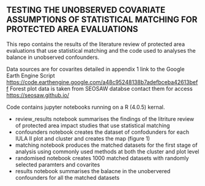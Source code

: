 ## TESTING THE UNOBSERVED COVARIATE ASSUMPTIONS OF STATISTICAL MATCHING FOR PROTECTED AREA EVALUATIONS
This repo contains the results of the literature review of protected area evaluations that use statistical matching and the code used to analyses the balance in unobserved confounders.

Data sources are for covarites detailed in appendix 1
link to the Google Earth Engine Script https://code.earthengine.google.com/a48c95248138b7adefbceba42613beff
Forest plot data is taken from SEOSAW databse contact them for access https://seosaw.github.io/ 

Code contains jupyter notebooks running on a R (4.0.5) kernal.
 - review_results notebook summarises the findings of the litriture review of protected area impact studies that use statistical matching
 - confounders notebook creates the dataset of confodunders for each IULA II plot and cluster and creates the map (figure 1)
 - matching notebook produces the matched datasets for the first stage of analysis using commonly used methods at both the cluster and plot level
 - randomised notebook creates 1000 matched datasets with randomly selected paramters and covarites
 - results notebook summarises the balacne in the unobervered confounders for all the matched datasets


